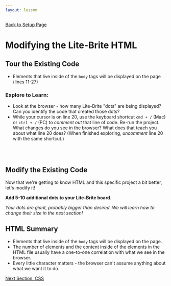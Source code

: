 ```yaml
---
layout: lesson
---
```


<a href="../">Back to Setup Page</a>

# Modifying the Lite-Brite HTML

## Tour the Existing Code

- Elements that live inside of the `body` tags will be displayed on the page (lines 11-27)

### Explore to Learn:

- Look at the browser - how many Lite-Brite "dots" are being displayed? Can you identify the code that created those dots?
- While your cursor is on line 20, use the keyboard shortcut `cmd + /` (Mac) or `ctrl + /` (PC) to _comment out_ that line of code. Re-run the project. What changes do you see in the browser? What does that teach you about what line 20 does? (When finished exploring, _uncomment_ line 20 with the same shortcut.)
<br>
<br>

<div class="try-it-new">
  <h2>Modify the Existing Code</h2>
  <p>Now that we're getting to know HTML and this specific project a bit better, let's modify it!</p>
  <p><strong>Add 5-10 additional dots to your Lite-Brite board.</strong></p>
  <p><em>Your dots are giant, probably bigger than desired. We will learn how to change their size in the next section!</em></p>
</div>

## HTML Summary

- Elements that live inside of the `body` tags will be displayed on the page.
- The number of elements and the content inside of the elements in the HTML file usually have a one-to-one correlation with what we see in the browser.
- Every little character matters - the browser can't assume anything about what we want it to do.

<a href="../css">Next Section: CSS</a>

